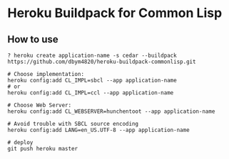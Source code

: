 Heroku Buildpack for Common Lisp
================================

## How to use

```sh:
? heroku create application-name -s cedar --buildpack https://github.com/dbym4820/heroku-buildpack-commonlisp.git

# Choose implementation:
heroku config:add CL_IMPL=sbcl --app application-name
# or
heroku config:add CL_IMPL=ccl --app application-name

# Choose Web Server:
heroku config:add CL_WEBSERVER=hunchentoot --app application-name

# Avoid trouble with SBCL source encoding
heroku config:add LANG=en_US.UTF-8 --app application-name

# deploy 
git push heroku master
```